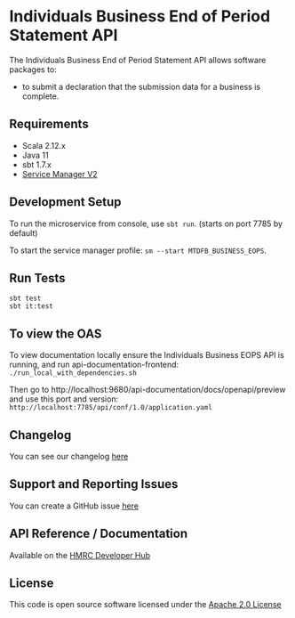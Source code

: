 Individuals Business End of Period Statement API
========================
The Individuals Business End of Period Statement API allows software packages to:

* to submit a declaration that the submission data for a business is complete.

## Requirements

- Scala 2.12.x
- Java 11
- sbt 1.7.x
- [Service Manager V2](https://github.com/hmrc/sm2)

## Development Setup

To run the microservice from console, use `sbt run`. (starts on port 7785 by default)

To start the service manager profile: `sm --start MTDFB_BUSINESS_EOPS`.

## Run Tests

```
sbt test
sbt it:test
```

## To view the OAS

To view documentation locally ensure the Individuals Business EOPS API is running, and run api-documentation-frontend:
`./run_local_with_dependencies.sh`

Then go to http://localhost:9680/api-documentation/docs/openapi/preview and use this port and version:
`http://localhost:7785/api/conf/1.0/application.yaml`

## Changelog

You can see our changelog [here](https://github.com/hmrc/income-tax-mtd-changelog)

## Support and Reporting Issues

You can create a GitHub issue [here](https://github.com/hmrc/income-tax-mtd-changelog/issues)

## API Reference / Documentation

Available on
the [HMRC Developer Hub](https://developer.service.hmrc.gov.uk/api-documentation/docs/api/service/individuals-business-eops-api)

## License

This code is open source software licensed under
the [Apache 2.0 License]("http://www.apache.org/licenses/LICENSE-2.0.html")
